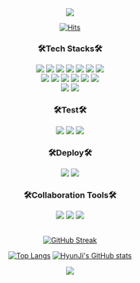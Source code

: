 <div align="center">
<img src="https://capsule-render.vercel.app/api?type=waving&height=300&color=gradient&customColorList=2&text=HyunJi's%20GitHub&fontAlign=50&textBg=false&section=header&fontSize=61&fontAlignY=42" />
</br>

[![Hits](https://hits.seeyoufarm.com/api/count/incr/badge.svg?url=https%3A%2F%2Fgithub.com%2Fhjck4433&count_bg=%2379C83D&title_bg=%23555555&icon=&icon_color=%23E7E7E7&title=hits&edge_flat=false)](https://hits.seeyoufarm.com)

<h3>🛠️Tech Stacks🛠️</h3>
<!-- HTML5 -->
<img src="https://img.shields.io/badge/HTML5-E34F26?style=for-the-badge&logo=html5&logoColor=white">
<!-- CSS3 -->
<img src="https://img.shields.io/badge/CSS3-1572B6?style=for-the-badge&logo=css3&logoColor=white">
<!-- Sass -->
<img src="https://img.shields.io/badge/Sass-CC6699?style=for-the-badge&logo=sass&logoColor=white">
<!-- Javascript -->
<img src="https://img.shields.io/badge/JavaScript-F7DF1E?style=for-the-badge&logo=JavaScript&logoColor=white">
<!-- React -->
<img src="https://img.shields.io/badge/React-20232A?style=for-the-badge&logo=react&logoColor=61DAFB">
<!-- Styled-components -->
<img src="https://img.shields.io/badge/styled--components-DB7093?style=for-the-badge&logo=styled-components&logoColor=white">
<!-- jQuery -->
<img src="https://img.shields.io/badge/jQuery-0769AD?style=for-the-badge&logo=jquery&logoColor=white">
</br>
<!-- Java -->
<img src="https://img.shields.io/badge/Java-ED8B00?style=for-the-badge&logo=Java&logoColor=white">
<!-- Spring Boot -->
<img src="https://img.shields.io/badge/Spring--Boot-6DB33F?style=for-the-badge&logo=Spring--Boot&logoColor=white">
<!-- Jpa -->
<img src="https://img.shields.io/badge/JPA--Hibernate-59666C?style=for-the-badge&logo=Hibernate&logoColor=white">
<!-- Oracle -->
<img src="https://img.shields.io/badge/Oracle-F80000?style=for-the-badge&logo=oracle&logoColor=black">
<!-- MySQL -->
<img src="https://img.shields.io/badge/MySQL-005C84?style=for-the-badge&logo=mysql&logoColor=white">
<!-- Elasticsearch -->
<img src="https://img.shields.io/badge/Elastic_Search-005571?style=for-the-badge&logo=elasticsearch&logoColor=white">
</br>
<!-- Python -->
<img src="https://img.shields.io/badge/Python-3776AB?style=for-the-badge&logo=python&logoColor=white">
<!-- Flask -->
<img src="https://img.shields.io/badge/Flask-000000?style=for-the-badge&logo=flask&logoColor=white">

<h3>🛠️Test🛠️</h3>
<!-- Junit5 -->
<img src="https://img.shields.io/badge/JUnit5-25A162?style=for-the-badge&logo=JUnit5&logoColor=white">
<!-- Swagger -->
<img src="https://img.shields.io/badge/-Swagger-%23Clojure?style=for-the-badge&logo=swagger&logoColor=white">
<!-- Postman -->
<img src="https://img.shields.io/badge/Postman-FF6C37?style=for-the-badge&logo=postman&logoColor=white">

<h3>🛠️Deploy🛠️</h3>
<!-- AWS -->
<img src="https://img.shields.io/badge/Amazon_AWS-232F3E?style=for-the-badge&logo=amazon-aws&logoColor=white">
<!-- Netlify -->
<img src="https://img.shields.io/badge/Netlify-00C7B7?style=for-the-badge&logo=netlify&logoColor=white">

<h3>🛠️Collaboration Tools🛠️</h3>
<!-- Github -->
<img src="https://img.shields.io/badge/GitHub-100000?style=for-the-badge&logo=github&logoColor=white">
<!-- Figma -->
<img src="https://img.shields.io/badge/Figma-F24E1E?style=for-the-badge&logo=figma&logoColor=white">
<!-- Notion -->
<img src="https://img.shields.io/badge/Notion-000000?style=for-the-badge&logo=notion&logoColor=white">

</br>
</br>

[![GitHub Streak](https://streak-stats.demolab.com?user=hjck4433)](https://git.io/streak-stats)

  
[![Top Langs](https://github-readme-stats.vercel.app/api/top-langs/?username=hjck4433&layout=compact)](https://github.com/anuraghazra/github-readme-stats) 
[![HyunJi's GitHub stats](https://github-readme-stats.vercel.app/api?username=hjck4433&rank_icon=github)](https://github.com/anuraghazra/github-readme-stats)








<img src="https://capsule-render.vercel.app/api?type=waving&height=150&color=gradient&customColorList=2&fontAlign=50&textBg=false&section=footer&fontSize=61&fontAlignY=42"/>

</div>
<!--
**hjck4433/hjck4433** is a ✨ _special_ ✨ repository because its `README.md` (this file) appears on your GitHub profile.

Here are some ideas to get you started:

- 🔭 I’m currently working on ...
- 🌱 I’m currently learning ...
- 👯 I’m looking to collaborate on ...
- 🤔 I’m looking for help with ...
- 💬 Ask me about ...
- 📫 How to reach me: ...
- 😄 Pronouns: ...
- ⚡ Fun fact: ...
-->
